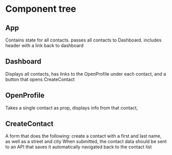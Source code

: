 # Component tree
## App
Contains state for all contacts. passes all contacts to Dashboard. includes header with a link back to dashboard

## Dashboard
Displays all contacts, has links to the OpenProfile under each contact, and a button that opens CreateContact

## OpenProfile
Takes a single contact as prop, displays info from that contact,

## CreateContact
A form that does the following:
create a contact with a first and last name, as well as a street and city
When submitted, the contact data should be sent to an API that saves it
automatically navigated back to the contact list